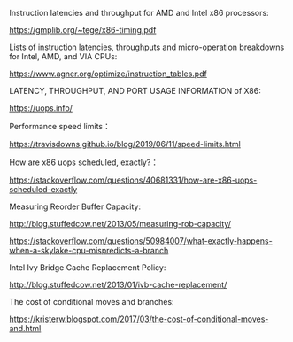 Instruction latencies and throughput for AMD and Intel x86 processors:

https://gmplib.org/~tege/x86-timing.pdf

Lists of instruction latencies, throughputs and micro-operation breakdowns for Intel, AMD, and VIA CPUs:

https://www.agner.org/optimize/instruction_tables.pdf

LATENCY, THROUGHPUT, AND PORT USAGE INFORMATION of X86: 

https://uops.info/

Performance speed limits：

https://travisdowns.github.io/blog/2019/06/11/speed-limits.html

How are x86 uops scheduled, exactly?：

https://stackoverflow.com/questions/40681331/how-are-x86-uops-scheduled-exactly

Measuring Reorder Buffer Capacity:

http://blog.stuffedcow.net/2013/05/measuring-rob-capacity/


https://stackoverflow.com/questions/50984007/what-exactly-happens-when-a-skylake-cpu-mispredicts-a-branch

Intel Ivy Bridge Cache Replacement Policy:

http://blog.stuffedcow.net/2013/01/ivb-cache-replacement/


The cost of conditional moves and branches:

https://kristerw.blogspot.com/2017/03/the-cost-of-conditional-moves-and.html

